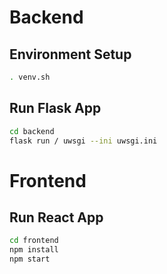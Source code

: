 # Backend
## Environment Setup
```bash
. venv.sh
```
## Run Flask App
```bash
cd backend
flask run / uwsgi --ini uwsgi.ini
```


# Frontend
## Run React App
```bash
cd frontend
npm install
npm start
```